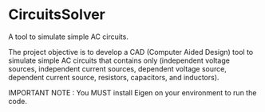 # CircuitsSolver
A tool to simulate simple AC circuits.

The project objective is to develop a CAD (Computer Aided Design) tool to simulate simple AC circuits that contains only (independent voltage sources, independent current sources, dependent voltage source, dependent current source, resistors, capacitors, and inductors).

IMPORTANT NOTE : You MUST install Eigen on your environment to run the code.
